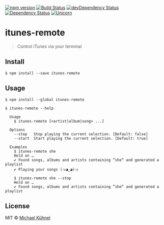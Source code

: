 [![npm version](https://badge.fury.io/js/itunes-remote.svg)](http://badge.fury.io/js/itunes-remote) [![Build Status](https://travis-ci.org/mischah/itunes-remote.svg)](https://travis-ci.org/mischah/itunes-remote) [![devDependency Status](https://david-dm.org/mischah/itunes-remote/dev-status.svg)](https://david-dm.org/mischah/itunes-remote#info=devDependencies)  [![Dependency Status](https://david-dm.org/mischah/itunes-remote/status.svg)](https://david-dm.org/mischah/itunes-remote#info=Dependencies) [![Unicorn](https://img.shields.io/badge/unicorn-approved-ff69b4.svg?style=flat)](https://www.youtube.com/watch?v=Sm368W0OsHo) 

# itunes-remote

> Control iTunes via your terminal


## Install

```
$ npm install --save itunes-remote
```


## Usage

```
$ npm install --global itunes-remote
```

```
$ itunes-remote --help

  Usage
    $ itunes-remote [<artist|album|song> ...]
  
  Options
    --stop   Stop playing the current selection. [Default: false]
    --start  Start playing the current selection. [Default: true]
  
  Examples
    $ itunes-remote she
    Hold on …
    ✔ Found songs, albums and artists containing ”she“ and generated a playlist
    ✔ Playing your songs (っ◕‿◕)っ
    
    $ itunes-remote she --stop
    Hold on …
    ✔ Found songs, albums and artists containing ”she“ and generated a playlist
```


## License

MIT © [Michael Kühnel](http://michael-kuehnel.de)
